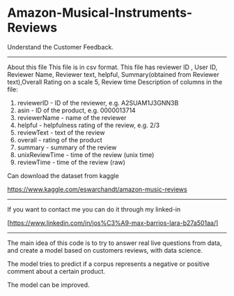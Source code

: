 # Amazon-Musical-Instruments-Reviews
Understand the Customer Feedback.

<hr>


About this file
This file is in csv format.
This file has reviewer ID , User ID, Reviewer Name, Reviewer text, helpful, Summary(obtained from Reviewer text),Overall Rating on a scale 5, Review time
Description of columns in the file:

1. reviewerID - ID of the reviewer, e.g. A2SUAM1J3GNN3B
2. asin - ID of the product, e.g. 0000013714
3. reviewerName - name of the reviewer
4. helpful - helpfulness rating of the review, e.g. 2/3
5. reviewText - text of the review
6. overall - rating of the product
7. summary - summary of the review
8. unixReviewTime - time of the review (unix time)
9. reviewTime - time of the review (raw)

Can download the dataset from kaggle

https://www.kaggle.com/eswarchandt/amazon-music-reviews

<hr>
If you want to contact me you can do it through my linked-in

[https://www.linkedin.com/in/jos%C3%A9-max-barrios-lara-b27a501aa/]

<hr>
The main idea of this code is to try to answer real live questions from data, and create a model based on customers reviews, with data science.

The model tries to predict if a corpus represents a negative or positive comment about a certain product.

The model can be improved.
